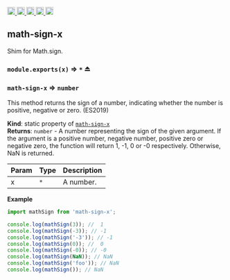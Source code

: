 <a href="https://travis-ci.org/Xotic750/math-sign-x"
  title="Travis status">
<img
  src="https://travis-ci.org/Xotic750/math-sign-x.svg?branch=master"
  alt="Travis status" height="18">
</a>
<a href="https://david-dm.org/Xotic750/math-sign-x"
  title="Dependency status">
<img src="https://david-dm.org/Xotic750/math-sign-x/status.svg"
  alt="Dependency status" height="18"/>
</a>
<a
  href="https://david-dm.org/Xotic750/math-sign-x?type=dev"
  title="devDependency status">
<img src="https://david-dm.org/Xotic750/math-sign-x/dev-status.svg"
  alt="devDependency status" height="18"/>
</a>
<a href="https://badge.fury.io/js/math-sign-x"
  title="npm version">
<img src="https://badge.fury.io/js/math-sign-x.svg"
  alt="npm version" height="18">
</a>
<a href="https://www.jsdelivr.com/package/npm/math-sign-x"
  title="jsDelivr hits">
<img src="https://data.jsdelivr.com/v1/package/npm/math-sign-x/badge?style=rounded"
  alt="jsDelivr hits" height="18">
</a>

<a name="module_math-sign-x"></a>

## math-sign-x

Shim for Math.sign.

### `module.exports(x)` ⇒ <code>\*</code> ⏏

<a name="module_math-sign-x"></a>

### `math-sign-x` ⇒ <code>number</code>

This method returns the sign of a number, indicating whether the number is positive,
negative or zero. (ES2019)

**Kind**: static property of [<code>math-sign-x</code>](#module_math-sign-x)  
**Returns**: <code>number</code> - A number representing the sign of the given argument. If the argument
is a positive number, negative number, positive zero or negative zero, the function will
return 1, -1, 0 or -0 respectively. Otherwise, NaN is returned.

| Param | Type            | Description |
| ----- | --------------- | ----------- |
| x     | <code>\*</code> | A number.   |

**Example**

```js
import mathSign from 'math-sign-x';

console.log(mathSign(3)); //  1
console.log(mathSign(-3)); // -1
console.log(mathSign('-3')); // -1
console.log(mathSign(0)); //  0
console.log(mathSign(-0)); // -0
console.log(mathSign(NaN)); // NaN
console.log(mathSign('foo')); // NaN
console.log(mathSign()); // NaN
```
